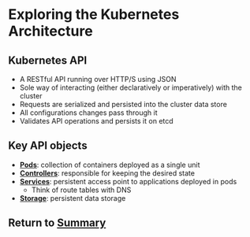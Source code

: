 # Exploring the Kubernetes Architecture

## Kubernetes API
- A RESTful API running over HTTP/S using JSON
- Sole way of interacting (either declaratively or imperatively) with the cluster
- Requests are serialized and persisted into the cluster data store
- All configurations changes pass through it
- Validates API operations and persists it on etcd

## Key API objects
- **[Pods](03APIObjectsPods.MD)**: collection of containers deployed as a single unit
- **[Controllers](04APIObjectsControllers.MD)**: responsible for keeping the desired state
- **[Services](05APIObjectsServices.md)**: persistent access point to applications deployed in pods
    - Think of route tables with DNS
- **[Storage](06APIObjectsStorage.md)**: persistent data storage

## Return to [Summary](01exploringKubernetesArchitecture/README.md)